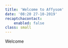 ```yaml
---
title: 'Welcome to Affysom'
date: '08:20 27-10-2019'
recaptchacontact:
    enabled: false
class: small
---
```


Welcome